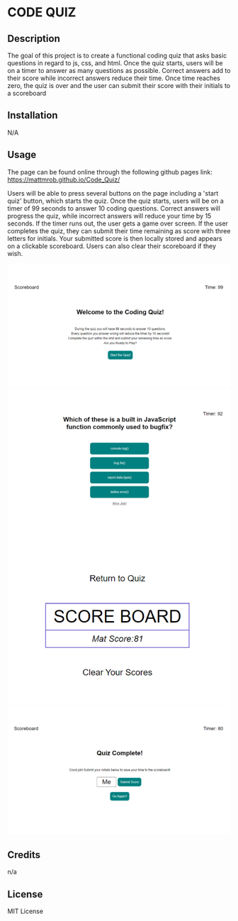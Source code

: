 # CODE QUIZ

## Description

The goal of this project is to create a functional coding quiz that asks basic questions in regard to js, css, and html. Once the quiz starts, users will be on a timer to answer as many questions as possible. Correct answers add to their score while incorrect answers reduce their time. Once time reaches zero, the quiz is over and the user can submit their score with their initials to a scoreboard

## Installation

N/A

## Usage

The page can be found online through the following github pages link: https://mattmrob.github.io/Code_Quiz/

Users will be able to press several buttons on the page including a 'start quiz' button, which starts the quiz. Once the quiz starts, users will be on a timer of 99 seconds to answer 10 coding questions. Correct answers will progress the quiz, while incorrect answers will reduce your time by 15 seconds. If the timer runs out, the user gets a game over screen. If the user completes the quiz, they can submit their time remaining as score with three letters for initials. Your submitted score is then locally stored and appears on a clickable scoreboard. Users can also clear their scoreboard if they wish.

![image](assets/imgs/quiz1.png)
![image](assets/imgs/quiz2.png)
![image](assets/imgs/quiz3.png)
![image](assets/imgs/quiz4.png)

## Credits

n/a

## License

MIT License
